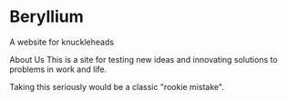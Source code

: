 # Beryllium
A website for knuckleheads

About Us
This is a site for testing new ideas and innovating solutions to problems in work and life.

Taking this seriously would be a classic "rookie mistake".
